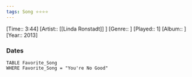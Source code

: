 ```yaml
---
tags: Song ⭐⭐⭐⭐ 
---
```

[Time:: 3:44]
[Artist:: [[Linda Ronstadt]] ]
[Genre:: ]
[Played:: 1]
[Album:: ]
[Year:: 2013]
### Dates
````dataview
TABLE Favorite_Song
WHERE Favorite_Song = "You're No Good"
````
